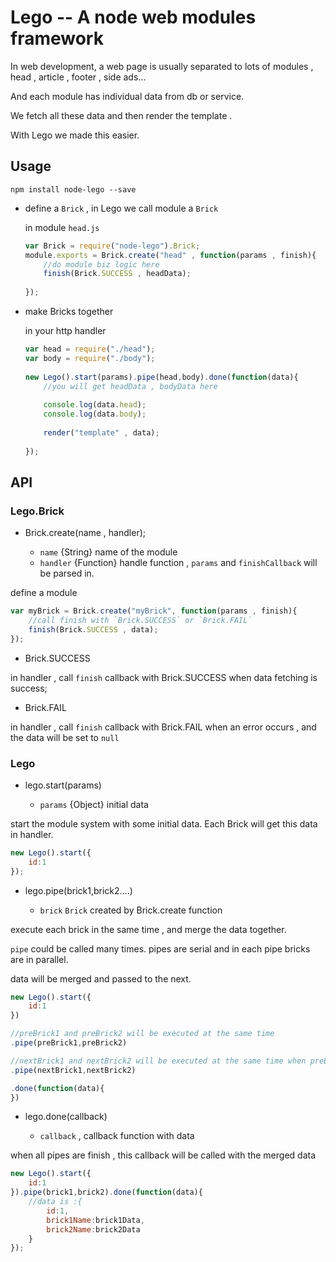 # Lego -- A node web modules framework

In web development, a web page is usually separated to lots of modules ,  head , article , footer , side ads...

And each module has individual data from db or service.

We fetch all these data and then render the template .

With Lego we made this easier.
 
  
## Usage

`npm install node-lego --save`

- define a `Brick` , in Lego we call module a `Brick`

    in module `head.js` 
    
    ```js
    var Brick = require("node-lego").Brick;
    module.exports = Brick.create("head" , function(params , finish){
        //do module biz logic here
        finish(Brick.SUCCESS , headData);
            
    });
    ```
    
- make Bricks together
    
    in your http handler
    
    ```js
    var head = require("./head");
    var body = require("./body");
        
    new Lego().start(params).pipe(head,body).done(function(data){
        //you will get headData , bodyData here
            
        console.log(data.head);
        console.log(data.body);
        
        render("template" , data);
            
    });
    ```
    
## API

### Lego.Brick

- Brick.create(name , handler);

    - `name`      {String} name of the module
    - `handler`   {Function} handle function , `params` and `finishCallback` will be parsed in.
    
define a module

```js
var myBrick = Brick.create("myBrick", function(params , finish){
    //call finish with `Brick.SUCCESS` or `Brick.FAIL`
    finish(Brick.SUCCESS , data);
});
```

- Brick.SUCCESS

in handler , call `finish` callback with Brick.SUCCESS  when data fetching is success;

- Brick.FAIL

in handler , call `finish` callback with Brick.FAIL  when an error occurs , and the data will be set to `null`

### Lego

- lego.start(params)

    - `params` {Object} initial data
    
start the module system with some initial data. Each Brick will get this data in handler.

```js
new Lego().start({
    id:1
});
```

- lego.pipe(brick1,brick2....)

    - `brick` `Brick` created by Brick.create function
    
execute each brick in the same time , and merge the data together.

`pipe` could be called many times. pipes are serial and in each pipe bricks are in parallel.

data will be  merged and passed to the next.

```js
new Lego().start({
    id:1
})

//preBrick1 and preBrick2 will be executed at the same time
.pipe(preBrick1,preBrick2)

//nextBrick1 and nextBrick2 will be executed at the same time when preBricks are all finished
.pipe(nextBrick1,nextBrick2)

.done(function(data){
})
```

- lego.done(callback)

    - `callback` , callback function with data
    
when all pipes are finish , this callback will be called with the merged data
```js
new Lego().start({
    id:1
}).pipe(brick1,brick2).done(function(data){
    //data is :{
        id:1,
        brick1Name:brick1Data,
        brick2Name:brick2Data
    }
});
```    
        
